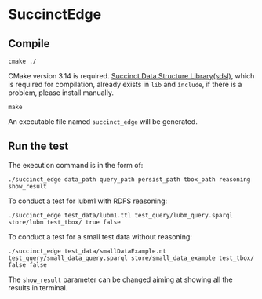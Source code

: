 # SuccinctEdge

## Compile

    cmake ./

CMake version 3.14 is required. [Succinct Data Structure Library(sdsl)](https://github.com/simongog/sdsl-lite), which is required for compilation, already exists in `lib` and `ìnclude`, if there is a problem, please install manually. <br>

    make
    
An executable file named `succinct_edge` will be generated.

## Run the test

The execution command is in the form of:

    ./succinct_edge data_path query_path persist_path tbox_path reasoning show_result


To conduct a test for lubm1 with RDFS reasoning:
        
    ./succinct_edge test_data/lubm1.ttl test_query/lubm_query.sparql store/lubm test_tbox/ true false

To conduct a test for a small test data without reasoning:
        
    ./succinct_edge test_data/smallDataExample.nt test_query/small_data_query.sparql store/small_data_example test_tbox/ false false
        
The `show_result` parameter can be changed aiming at showing all the results in terminal.
